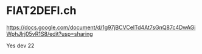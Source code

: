 # FIAT2DEFI.ch

https://docs.google.com/document/d/1g97jBCVCeITd4At7sGnQ87c4DwAGiWphJlrj05vR1S8/edit?usp=sharing

Yes dev 22
